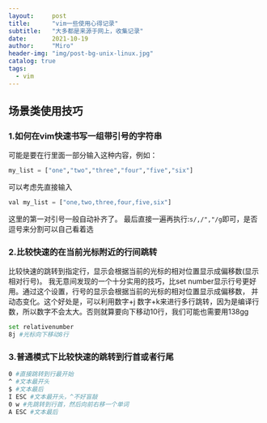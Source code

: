 ```yaml
---
layout:     post
title:      "vim一些使用心得记录"
subtitle:   "大多都是来源于网上，收集记录"
date:       2021-10-19
author:     "Miro"
header-img: "img/post-bg-unix-linux.jpg"
catalog: true
tags:
  - vim
---
```


## 场景类使用技巧
### 1.如何在vim快速书写一组带引号的字符串
可能是要在行里面一部分输入这种内容，例如：
```python
my_list = ["one","two","three","four","five","six"]
```
可以考虑先直接输入
```python
val my_list = ["one,two,three,four,five,six"]
```
这里的第一对引号一般自动补齐了。
最后直接一遍再执行:```s/,/","/g```即可，是否逗号来分割可以自己看着选

### 2.比较快速的在当前光标附近的行间跳转
比较快速的跳转到指定行，显示会根据当前的光标的相对位置显示成偏移数(显示相对行号)。
我无意间发现的一个十分实用的技巧，比set number显示行号更好用。通过这个设置，行号的显示会根据当前的光标的相对位置显示成偏移数，
并动态变化。这个好处是，可以利用数字+j 数字+k来进行多行跳转，因为是编译行数，所以数字不会太大。否则就算要向下移动10行，我们可能也需要用138gg
```bash
set relativenumber
8j #光标向下移动8行
```

### 3.普通模式下比较快速的跳转到行首或者行尾
```bash
0 #直接跳转到行最开始
^ #文本最开头
$ #文本最后
I ESC #文本最开头，^不好盲敲
0 w #先跳转到行首，然后向前右移一个单词
A ESC #文本最后
```